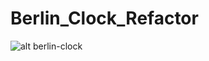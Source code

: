 # Berlin_Clock_Refactor

![alt berlin-clock](https://raw.githubusercontent.com/KendraLyndon/Berlin_Clock_Refactor/master/img/clock.png)


